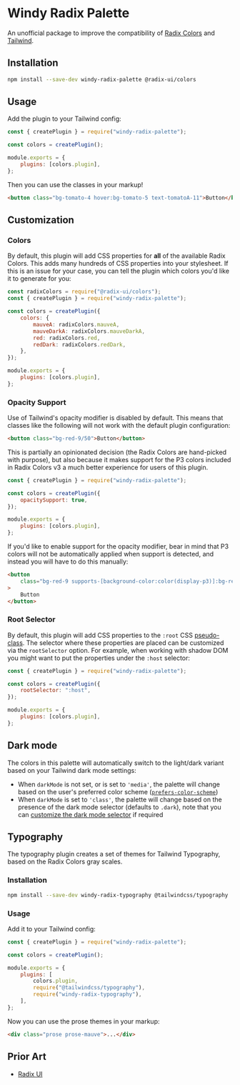 # Windy Radix Palette

An unofficial package to improve the compatibility of [Radix Colors](https://www.radix-ui.com/colors) and [Tailwind](https://tailwindcss.com/).

## Installation

```sh
npm install --save-dev windy-radix-palette @radix-ui/colors
```

## Usage

Add the plugin to your Tailwind config:

```js
const { createPlugin } = require("windy-radix-palette");

const colors = createPlugin();

module.exports = {
	plugins: [colors.plugin],
};
```

Then you can use the classes in your markup!

```html
<button class="bg-tomato-4 hover:bg-tomato-5 text-tomatoA-11">Button</button>
```

## Customization

### Colors

By default, this plugin will add CSS properties for **all** of the available Radix Colors. This adds many hundreds of CSS properties into your stylesheet. If this is an issue for your case, you can tell the plugin which colors you'd like it to generate for you:

```js
const radixColors = require("@radix-ui/colors");
const { createPlugin } = require("windy-radix-palette");

const colors = createPlugin({
	colors: {
		mauveA: radixColors.mauveA,
		mauveDarkA: radixColors.mauveDarkA,
		red: radixColors.red,
		redDark: radixColors.redDark,
	},
});

module.exports = {
	plugins: [colors.plugin],
};
```

### Opacity Support

Use of Tailwind's opacity modifier is disabled by default. This means that classes like the following will not work with the default plugin configuration:

```html
<button class="bg-red-9/50">Button</button>
```

This is partially an opinionated decision (the Radix Colors are hand-picked with purpose), but also because it makes support for the P3 colors included in Radix Colors v3 a much better experience for users of this plugin.

```js
const { createPlugin } = require("windy-radix-palette");

const colors = createPlugin({
	opacitySupport: true,
});

module.exports = {
	plugins: [colors.plugin],
};
```

If you'd like to enable support for the opacity modifier, bear in mind that P3 colors will not be automatically applied when support is detected, and instead you will have to do this manually:

```html
<button
	class="bg-red-9 supports-[background-color:color(display-p3)]:bg-redP3-9"
>
	Button
</button>
```

### Root Selector

By default, this plugin will add CSS properties to the `:root` CSS [pseudo-class](https://developer.mozilla.org/en-US/docs/Web/CSS/:root). The selector where these properties are placed can be customized via the `rootSelector` option. For example, when working with shadow DOM you might want to put the properties under the `:host` selector:

```js
const { createPlugin } = require("windy-radix-palette");

const colors = createPlugin({
	rootSelector: ":host",
});

module.exports = {
	plugins: [colors.plugin],
};
```

## Dark mode

The colors in this palette will automatically switch to the light/dark variant based on your Tailwind dark mode settings:

-   When `darkMode` is not set, or is set to `'media'`, the palette will change based on the user's preferred color scheme ([`prefers-color-scheme`](https://developer.mozilla.org/en-US/docs/Web/CSS/@media/prefers-color-scheme))
-   When `darkMode` is set to `'class'`, the palette will change based on the presence of the dark mode selector (defaults to `.dark`), note that you can [customize the dark mode selector](https://tailwindcss.com/docs/dark-mode#customizing-the-class-name) if required

## Typography

The typography plugin creates a set of themes for Tailwind Typography, based on the Radix Colors gray scales.

### Installation

```sh
npm install --save-dev windy-radix-typography @tailwindcss/typography
```

### Usage

Add it to your Tailwind config:

```js
const { createPlugin } = require("windy-radix-palette");

const colors = createPlugin();

module.exports = {
	plugins: [
		colors.plugin,
		require("@tailwindcss/typography"),
		require("windy-radix-typography"),
	],
};
```

Now you can use the prose themes in your markup:

```html
<div class="prose prose-mauve">...</div>
```

## Prior Art

-   [Radix UI](https://github.com/radix-ui)
